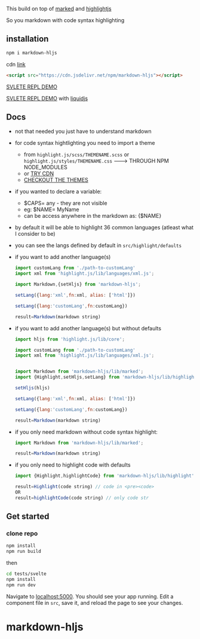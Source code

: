 This build on top of [marked](https://marked.js.org/) and [highlightjs](https://github.com/highlightjs/highlight.js)

So you markdown with code syntax highlighting

## installation

```bash
npm i markdown-hljs
```

cdn [link](https://cdn.jsdelivr.net/npm/markdown-hljs)

```html
<script src="https://cdn.jsdelivr.net/npm/markdown-hljs"></script>
```

[SVLETE REPL DEMO](https://svelte.dev/repl/700e245f3f4d4e07bc2302d2d2c87a2f?version=3.32.2)

[SVLETE REPL DEMO](https://svelte.dev/repl/054f7e5c4b234bc5961dedcc3eddd3a3?version=3.32.2) with
[liquidjs](https://github.com/harttle/liquidjs)

## Docs

- not that needed you just have to understand markdown
- for code syntax hightlighting you need to import a theme
  - from `highlight.js/scss/THEMENAME.scss` or `highlight.js/styles/THEMENAME.css` ---> THROUGH NPM NODE_MODULES
  - or [TRY CDN](https://github.com/highlightjs/highlight.js#cdn-hosted)
  - [CHECKOUT THE THEMES ](https://highlightjs.org/static/demo/)
- if you wanted to declare a variable:
  - $CAPS= any - they are not visible
  - eg: $NAME= MyName
  - can be access anywhere in the markdown as: {$NAME}
- by default it will be able to highlight 36 common languages (atleast what I consider to be)
- you can see the langs defined by default in `src/highlight/defaults`
- if you want to add another language(s)

  ```javascript
  import customLang from './path-to-customLang'
  import xml from 'highlight.js/lib/languages/xml.js';

  import Markdown,{setHljs} from 'markdown-hljs';

  setLang({lang:'xml',fn:xml, alias: ['html']})

  setLang({lang:'customLang',fn:customLang})

  result=Markdown(markdown string)

  ```

- if you want to add another language(s) but without defaults

  ```javascript
  import hljs from 'highlight.js/lib/core';

  import customLang from './path-to-customLang'
  import xml from 'highlight.js/lib/languages/xml.js';


  import Markdown from 'markdown-hljs/lib/marked';
  import {Highlight,setHljs,setLang} from 'markdown-hljs/lib/highlight/utils';

  setHljs(hljs)

  setLang({lang:'xml',fn:xml, alias: ['html']})

  setLang({lang:'customLang',fn:customLang})

  result=Markdown(markdown string)

  ```

- if you only need markdown without code syntax highlight:

  ```javascript
  import Markdown from 'markdown-hljs/lib/marked';

  result=Markdown(markdown string)

  ```

- if you only need to highlight code with defaults

  ```javascript
  import {Highlight,highlightCode} from 'markdown-hljs/lib/highlight';

  result=Highlight(code string) // code in <pre><code>
  OR
  result=highlightCode(code string) // only code str

  ```

## Get started

### clone repo

```bash
npm install
npm run build
```

then

```bash
cd tests/svelte
npm install
npm run dev
```

Navigate to [localhost:5000](http://localhost:5000). You should see your app running. Edit a component file in `src`, save it, and reload the page to see your changes.

# markdown-hljs
